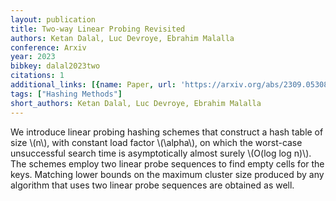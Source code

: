```yaml
---
layout: publication
title: Two-way Linear Probing Revisited
authors: Ketan Dalal, Luc Devroye, Ebrahim Malalla
conference: Arxiv
year: 2023
bibkey: dalal2023two
citations: 1
additional_links: [{name: Paper, url: 'https://arxiv.org/abs/2309.05308'}]
tags: ["Hashing Methods"]
short_authors: Ketan Dalal, Luc Devroye, Ebrahim Malalla
---
```

We introduce linear probing hashing schemes that construct a hash table of
size \\(n\\), with constant load factor \\(\alpha\\), on which the worst-case
unsuccessful search time is asymptotically almost surely \\(O(log log n)\\). The
schemes employ two linear probe sequences to find empty cells for the keys.
Matching lower bounds on the maximum cluster size produced by any algorithm
that uses two linear probe sequences are obtained as well.